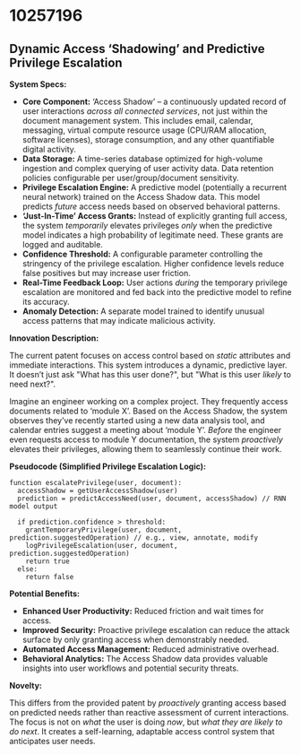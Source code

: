 # 10257196

## Dynamic Access ‘Shadowing’ and Predictive Privilege Escalation

**System Specs:**

*   **Core Component:** ‘Access Shadow’ – a continuously updated record of user interactions *across all connected services*, not just within the document management system. This includes email, calendar, messaging, virtual compute resource usage (CPU/RAM allocation, software licenses), storage consumption, and any other quantifiable digital activity.
*   **Data Storage:** A time-series database optimized for high-volume ingestion and complex querying of user activity data.  Data retention policies configurable per user/group/document sensitivity.
*   **Privilege Escalation Engine:** A predictive model (potentially a recurrent neural network) trained on the Access Shadow data. This model predicts *future* access needs based on observed behavioral patterns.
*   **‘Just-In-Time’ Access Grants:**  Instead of explicitly granting full access, the system *temporarily* elevates privileges *only* when the predictive model indicates a high probability of legitimate need. These grants are logged and auditable.
*   **Confidence Threshold:**  A configurable parameter controlling the stringency of the privilege escalation. Higher confidence levels reduce false positives but may increase user friction.
*   **Real-Time Feedback Loop:**  User actions *during* the temporary privilege escalation are monitored and fed back into the predictive model to refine its accuracy.
*   **Anomaly Detection:**  A separate model trained to identify unusual access patterns that may indicate malicious activity.

**Innovation Description:**

The current patent focuses on access control based on *static* attributes and immediate interactions. This system introduces a dynamic, predictive layer. It doesn’t just ask "What has this user done?", but "What is this user *likely* to need next?".

Imagine an engineer working on a complex project. They frequently access documents related to ‘module X’.  Based on the Access Shadow, the system observes they’ve recently started using a new data analysis tool, and calendar entries suggest a meeting about ‘module Y’.  *Before* the engineer even requests access to module Y documentation, the system *proactively* elevates their privileges, allowing them to seamlessly continue their work.

**Pseudocode (Simplified Privilege Escalation Logic):**

```
function escalatePrivilege(user, document):
  accessShadow = getUserAccessShadow(user)
  prediction = predictAccessNeed(user, document, accessShadow) // RNN model output

  if prediction.confidence > threshold:
    grantTemporaryPrivilege(user, document, prediction.suggestedOperation) // e.g., view, annotate, modify
    logPrivilegeEscalation(user, document, prediction.suggestedOperation)
    return true
  else:
    return false
```

**Potential Benefits:**

*   **Enhanced User Productivity:** Reduced friction and wait times for access.
*   **Improved Security:** Proactive privilege escalation can reduce the attack surface by only granting access when demonstrably needed.
*   **Automated Access Management:**  Reduced administrative overhead.
*   **Behavioral Analytics:**  The Access Shadow data provides valuable insights into user workflows and potential security threats.

**Novelty:**

This differs from the provided patent by *proactively* granting access based on predicted needs rather than reactive assessment of current interactions. The focus is not on *what* the user is doing *now*, but *what they are likely to do next*. It creates a self-learning, adaptable access control system that anticipates user needs.